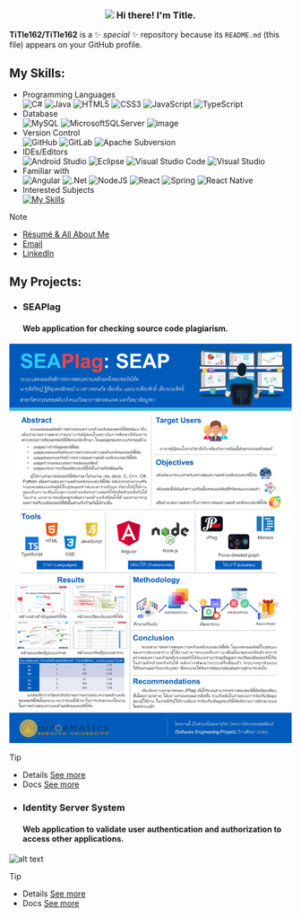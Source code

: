 ### <h3 align="center"><img src = "https://raw.githubusercontent.com/MartinHeinz/MartinHeinz/master/wave.gif" width = 30px> Hi there! I'm Title.</h3>


**TiTle162/TiTle162** is a ✨ _special_ ✨ repository because its `README.md` (this file) appears on your GitHub profile.

## My Skills:
- Programming Languages <br>
  ![C#](https://img.shields.io/badge/c%23-%23239120.svg?style=for-the-badge&logo=csharp&logoColor=white)
  ![Java](https://img.shields.io/badge/java-%23ED8B00.svg?style=for-the-badge&logo=openjdk&logoColor=white)
  ![HTML5](https://img.shields.io/badge/html5-%23E34F26.svg?style=for-the-badge&logo=html5&logoColor=white)
  ![CSS3](https://img.shields.io/badge/css3-%231572B6.svg?style=for-the-badge&logo=css3&logoColor=white)
  ![JavaScript](https://img.shields.io/badge/javascript-%23323330.svg?style=for-the-badge&logo=javascript&logoColor=%23F7DF1E)
  ![TypeScript](https://img.shields.io/badge/typescript-%23007ACC.svg?style=for-the-badge&logo=typescript&logoColor=white)
- Database <br>
  ![MySQL](https://img.shields.io/badge/mysql-%2300f.svg?style=for-the-badge&logo=mysql&logoColor=white)
  ![MicrosoftSQLServer](https://img.shields.io/badge/Microsoft%20SQL%20Server-CC2927?style=for-the-badge&logo=microsoft%20sql%20server&logoColor=white)
  ![image](https://img.shields.io/badge/Oracle-F80000?style=for-the-badge&logo=Oracle&logoColor=white)
- Version Control <br>
  ![GitHub](https://img.shields.io/badge/github-%23121011.svg?style=for-the-badge&logo=github&logoColor=white)
  ![GitLab](https://img.shields.io/badge/gitlab-%23181717.svg?style=for-the-badge&logo=gitlab&logoColor=white)
  ![Apache Subversion](https://img.shields.io/badge/subversion-%23809CC9.svg?style=for-the-badge&logo=subversion&logoColor=white)
- IDEs/Editors <br>
  ![Android Studio](https://img.shields.io/badge/Android%20Studio-3DDC84.svg?style=for-the-badge&logo=android-studio&logoColor=white)
  ![Eclipse](https://img.shields.io/badge/Eclipse-FE7A16.svg?style=for-the-badge&logo=Eclipse&logoColor=white)
  ![Visual Studio Code](https://img.shields.io/badge/Visual%20Studio%20Code-0078d7.svg?style=for-the-badge&logo=visual-studio-code&logoColor=white)
  ![Visual Studio](https://img.shields.io/badge/Visual%20Studio-5C2D91.svg?style=for-the-badge&logo=visual-studio&logoColor=white)
- Familiar with <br>
  ![Angular](https://img.shields.io/badge/angular-%23DD0031.svg?style=for-the-badge&logo=angular&logoColor=white)
  ![.Net](https://img.shields.io/badge/.NET-5C2D91?style=for-the-badge&logo=.net&logoColor=white)
  ![NodeJS](https://img.shields.io/badge/node.js-6DA55F?style=for-the-badge&logo=node.js&logoColor=white)
  ![React](https://img.shields.io/badge/react-%2320232a.svg?style=for-the-badge&logo=react&logoColor=%2361DAFB)
  ![Spring](https://img.shields.io/badge/spring-%236DB33F.svg?style=for-the-badge&logo=spring&logoColor=white)
  ![React Native](https://img.shields.io/badge/react_native-%2320232a.svg?style=for-the-badge&logo=react&logoColor=%2361DAFB)
- Interested Subjects <br>
  [![My Skills](https://skillicons.dev/icons?i=docker,jenkins,kubernetes,openshift	)](https://skillicons.dev)

<!-- 
- 🔭 I’m currently working on ...
- 🌱 I’m currently learning ...
- 👯 I’m looking to collaborate on ...
- 🤔 I’m looking for help with ...
- 💬 Ask me about ...
- 📫 How to reach me: ...
- 😄 Pronouns: ...
- ⚡ Fun fact: ...
-->

> [!NOTE]
> - [Résumé & All About Me](https://github.com/TiTle162/For-Job-Application) <br>
> - [Email](mailto:sirawit_083@hotmail.com)
> - [LinkedIn](https://www.linkedin.com/in/sirawit-thitisoontornlak-334b17235)

## My Projects:
- ### SEAPlag  
  #### Web application for checking source code plagiarism.
 
![alt text](https://github.com/TiTle162/SEAPlag-Documentary/blob/main/SEAPlag-NSC2023%20Poster.jpg?raw=true)
> [!TIP]
> - Details [See more](https://github.com/TiTle162/SEAPlag) <br>
> - Docs [See more](https://github.com/TiTle162/Identity-Server-System-Documentary)

- ### Identity Server System
  #### Web application to validate user authentication and authorization to access other applications.
 
![alt text](https://github.com/TiTle162/Identity-Server-System-Documentary/blob/main/IDS-AUCC2022%20Poster.png?raw=true)
> [!TIP]
> - Details [See more](https://github.com/TiTle162/Identity-Server-System) <br>
> - Docs [See more](https://github.com/TiTle162/Identity-Server-System-Documentary)

